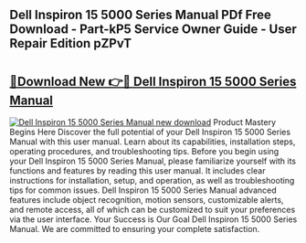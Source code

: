 ## Dell Inspiron 15 5000 Series Manual PDf Free Download - Part-kP5 Service Owner Guide - User Repair Edition pZPvT

# <h2><a href="http://bc31978.oget.top/?id=Dell+Inspiron+15+5000+Series+Manual">🔗Download New 👉🔴 Dell Inspiron 15 5000 Series Manual</a></h2>

[![Dell Inspiron 15 5000 Series Manual new download](https://i.imgur.com/5g1atiW.png)](http://bc31978.oget.top/?id=Dell+Inspiron+15+5000+Series+Manual)
Product Mastery Begins Here Discover the full potential of your Dell Inspiron 15 5000 Series Manual with this user manual. Learn about its capabilities, installation steps, operating procedures, and troubleshooting tips. Before you begin using your Dell Inspiron 15 5000 Series Manual, please familiarize yourself with its functions and features by reading this user manual. It includes clear instructions for installation, setup, and operation, as well as troubleshooting tips for common issues. Dell Inspiron 15 5000 Series Manual advanced features include object recognition, motion sensors, customizable alerts, and remote access, all of which can be customized to suit your preferences via the user interface. Your Success is Our Goal Dell Inspiron 15 5000 Series Manual. We are committed to ensuring your complete satisfaction.
